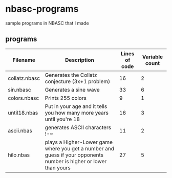 # nbasc-programs
sample programs in NBASC that I made

## programs
|Filename|Description|Lines of code|Variable count|
|-|-|-|-|
|collatz.nbasc|Generates the Collatz conjecture (3x+1 problem)|16|2|
|sin.nbasc|Generates a sine wave|33|6|
|colors.nbasc|Prints 255 colors|9|1|
|until18.nbas|Put in your age and it tells you how many more years until you're 18|16|3|
|ascii.nbas|generates ASCII characters !-~|11|2|
|hilo.nbas|plays a Higher-Lower game where you get a number and guess if your opponents number is higher or lower than yours|27|5|
